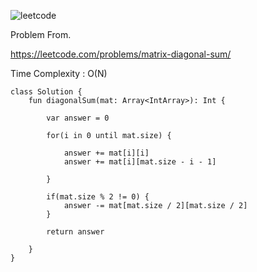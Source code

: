 ![leetcode](https://user-images.githubusercontent.com/77060863/236709684-33e8dc1d-ccac-47a1-ad0a-41d4cef8cae2.PNG)

Problem From.

https://leetcode.com/problems/matrix-diagonal-sum/

Time Complexity : O(N)

```
class Solution {
    fun diagonalSum(mat: Array<IntArray>): Int {
        
        var answer = 0
        
        for(i in 0 until mat.size) {
            
            answer += mat[i][i]
            answer += mat[i][mat.size - i - 1]
            
        }
        
        if(mat.size % 2 != 0) {
            answer -= mat[mat.size / 2][mat.size / 2]
        }
        
        return answer
        
    }
}
```
